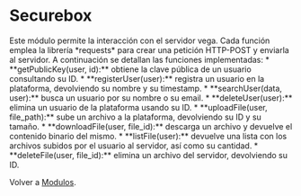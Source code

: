 <h1>Securebox</h1>
Este módulo permite la interacción con el servidor vega. Cada función emplea la librería *requests* para crear una petición HTTP-POST y enviarla al servidor.
A continuación se detallan las funciones implementadas:
* **getPublicKey(user, id):** obtiene la clave pública de un usuario consultando su ID.
* **registerUser(user):** registra un usuario en la plataforma, devolviendo su nombre y su timestamp.
* **searchUser(data, user):** busca un usuario por su nombre o su email.
* **deleteUser(user):** elimina un usuario de la plataforma usando su ID.
* **uploadFile(user, file_path):** sube un archivo a la plataforma, devolviendo su ID y su tamaño.
* **downloadFile(user, file_id):** descarga un archivo y devuelve el contenido binario del mismo.
* **listFile(user):** devuelve una lista con los archivos subidos por el usuario al servidor, así como su cantidad.
* **deleteFile(user, file_id):** elimina un archivo del servidor, devolviendo su ID.

Volver a [Modulos](Modulos).